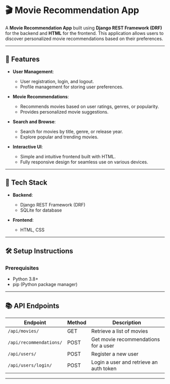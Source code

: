 # 🎬 Movie Recommendation App

A **Movie Recommendation App** built using **Django REST Framework (DRF)** for the backend and **HTML** for the frontend. This application allows users to discover personalized movie recommendations based on their preferences.

---

## 🌟 Features

- **User Management**: 
  - User registration, login, and logout.
  - Profile management for storing user preferences.

- **Movie Recommendations**:
  - Recommends movies based on user ratings, genres, or popularity.
  - Provides personalized movie suggestions.

- **Search and Browse**:
  - Search for movies by title, genre, or release year.
  - Explore popular and trending movies.

- **Interactive UI**:
  - Simple and intuitive frontend built with HTML.
  - Fully responsive design for seamless use on various devices.

---

## 🚀 Tech Stack

- **Backend**:
  - Django REST Framework (DRF)
  - SQLite for database 

- **Frontend**:
  - HTML, CSS 
  
---

## 🛠️ Setup Instructions

### Prerequisites
- Python 3.8+
- pip (Python package manager)

---

## 📚 API Endpoints

| Endpoint                  | Method | Description                              |
|---------------------------|--------|------------------------------------------|
| `/api/movies/`            | GET    | Retrieve a list of movies               |
| `/api/recommendations/`   | POST   | Get movie recommendations for a user    |
| `/api/users/`             | POST   | Register a new user                     |
| `/api/users/login/`       | POST   | Login a user and retrieve an auth token |

---

